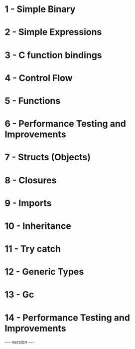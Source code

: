 # 1 - Simple Binary 
# 2 - Simple Expressions
# 3 - C function bindings
# 4 - Control Flow
# 5 - Functions 
# 6 - Performance Testing and Improvements 
# 7 - Structs (Objects)
# 8 - Closures
# 9 - Imports
# 10 - Inheritance 
# 11 - Try catch
# 12 - Generic Types 
# 13 - Gc
# 14 - Performance Testing and Improvements 
--- version ---